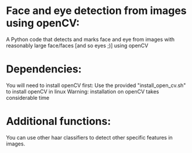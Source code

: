 Face and eye detection from images using openCV:
================================================

A Python code that detects and marks face and eye from images with reasonably large face/faces [and so eyes ;)] using openCV

Dependencies:
=============

You will need to install openCV first:
	Use the provided "install_open_cv.sh" to install openCV in linux
	Warning: installation on openCV takes considerable time


Additional functions:
=====================
You can use other haar classifiers to detect other specific features in images.
